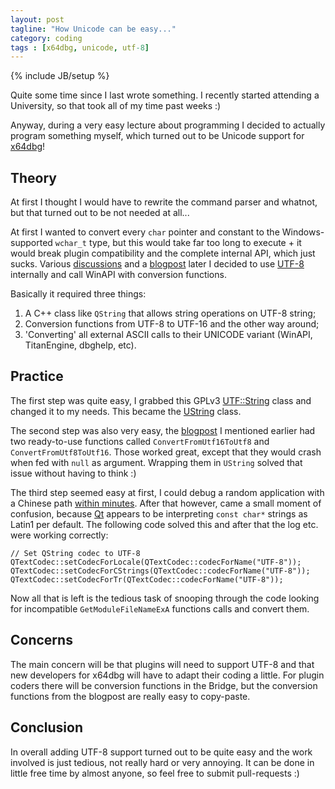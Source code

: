 ```yaml
---
layout: post
tagline: "How Unicode can be easy..."
category: coding
tags : [x64dbg, unicode, utf-8]
---
```

{% include JB/setup %}

Quite some time since I last wrote something. I recently started attending a University, so that took all of my time past weeks :)

Anyway, during a very easy lecture about programming I decided to actually program something myself, which turned out to be Unicode support for [x64dbg](http://x64dbg.com)!

## Theory

At first I thought I would have to rewrite the command parser and whatnot, but that turned out to be not needed at all...

At first I wanted to convert every `char` pointer and constant to the Windows-supported `wchar_t` type, but this would take far too long to execute + it would break plugin compatibility and the complete internal API, which just sucks. Various [discussions](http://stackoverflow.com/search?q=unicode+utf-8) and a [blogpost](http://www.nubaria.com/en/blog/?p=289) later I decided to use [UTF-8](http://utf8everywhere.org) internally and call WinAPI with conversion functions.

Basically it required three things:
1) A C++ class like `QString` that allows string operations on UTF-8 string;
2) Conversion functions from UTF-8 to UTF-16 and the other way around;
3) 'Converting' all external ASCII calls to their UNICODE variant (WinAPI, TitanEngine, dbghelp, etc).

## Practice

The first step was quite easy, I grabbed this GPLv3 [UTF::String](http://grigory.info/UTF8Strings.About.html) class and changed it to my needs. This became the [UString](https://bitbucket.org/mrexodia/ustring) class.

The second step was also very easy, the [blogpost](http://www.nubaria.com/en/blog/?p=289) I mentioned earlier had two ready-to-use functions called `ConvertFromUtf16ToUtf8` and `ConvertFromUtf8ToUtf16`. Those worked great, except that they would crash when fed with `null` as argument. Wrapping them in `UString` solved that issue without having to think :)

The third step seemed easy at first, I could debug a random application with a Chinese path [within minutes](https://twitter.com/mrexodia/status/510080743251673089). After that however, came a small moment of confusion, because [Qt](http://qt-project.org) appears to be interpreting `const char*` strings as Latin1 per default. The following code solved this and after that the log etc. were working correctly:

```
// Set QString codec to UTF-8
QTextCodec::setCodecForLocale(QTextCodec::codecForName("UTF-8"));
QTextCodec::setCodecForCStrings(QTextCodec::codecForName("UTF-8"));
QTextCodec::setCodecForTr(QTextCodec::codecForName("UTF-8"));
```

Now all that is left is the tedious task of snooping through the code looking for incompatible `GetModuleFileNameExA` functions calls and convert them.

## Concerns

The main concern will be that plugins will need to support UTF-8 and that new developers for x64dbg will have to adapt their coding a little. For plugin coders there will be conversion functions in the Bridge, but the conversion functions from the blogpost are really easy to copy-paste.

## Conclusion

In overall adding UTF-8 support turned out to be quite easy and the work involved is just tedious, not really hard or very annoying. It can be done in little free time by almost anyone, so feel free to submit pull-requests :) 